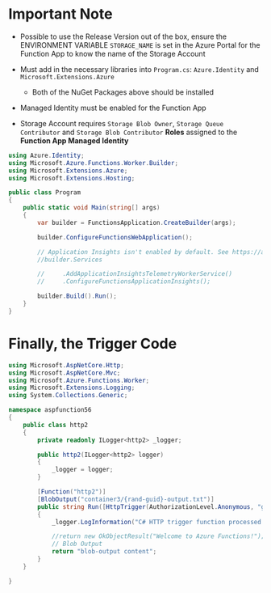 # Important Note
- Possible to use the Release Version out of the box, ensure the ENVIRONMENT VARIABLE `STORAGE_NAME` is set in the Azure Portal for the Function App to know the name of the Storage Account

- Must add in the necessary libraries into `Program.cs`: `Azure.Identity` and `Microsoft.Extensions.Azure`
  - Both of the NuGet Packages above should be installed
- Managed Identity must be enabled for the Function App
- Storage Account requires `Storage Blob Owner`, `Storage Queue Contributor` and `Storage Blob Contributor` **Roles** assigned to the **Function App Managed Identity**


``` csharp
using Azure.Identity;
using Microsoft.Azure.Functions.Worker.Builder;
using Microsoft.Extensions.Azure;
using Microsoft.Extensions.Hosting;

public class Program
{
    public static void Main(string[] args)
    {
        var builder = FunctionsApplication.CreateBuilder(args);

        builder.ConfigureFunctionsWebApplication();

        // Application Insights isn't enabled by default. See https://aka.ms/AAt8mw4.
        //builder.Services

        //     .AddApplicationInsightsTelemetryWorkerService()
        //     .ConfigureFunctionsApplicationInsights();

        builder.Build().Run();
    }
}

```

# Finally, the Trigger Code

```csharp
using Microsoft.AspNetCore.Http;
using Microsoft.AspNetCore.Mvc;
using Microsoft.Azure.Functions.Worker;
using Microsoft.Extensions.Logging;
using System.Collections.Generic;

namespace aspfunction56
{
    public class http2
    {
        private readonly ILogger<http2> _logger;

        public http2(ILogger<http2> logger)
        {
            _logger = logger;
        }

        [Function("http2")]
        [BlobOutput("container3/{rand-guid}-output.txt")]
        public string Run([HttpTrigger(AuthorizationLevel.Anonymous, "get", "post")] HttpRequest req)
        {
            _logger.LogInformation("C# HTTP trigger function processed a request.");

            //return new OkObjectResult("Welcome to Azure Functions!");
            // Blob Output
            return "blob-output content";
        }
    }

}
```
